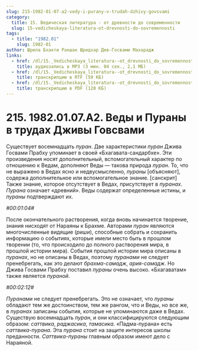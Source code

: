 ```yaml
---
slug: 215-1982-01-07-a2-vedy-i-purany-v-trudah-dzhivy-govsvami
category:
  title: 15. Ведическая литература - от древности до современности
  slug: 15-vedicheskaya-literatura-ot-drevnosti-do-sovremennosti
tags:
  - title: "1982.01"
    slug: 1982-01
author: Шрила Бхакти Ракшак Шридхар Дев-Госвами Махарадж
links:
  - href: /dl/15._Vedicheskaya_literatura--ot_drevnosti_do_sovremennosti/215_1982.01.07.A2_SridharMj_Vedy_i_Purany_v_trudah_Dzhivy_Govsvami.mp3
    title: аудиозапись в MP3 (3 мин. 04 сек., 2,1 МБ)
  - href: /dl/15._Vedicheskaya_literatura--ot_drevnosti_do_sovremennosti/215_1982.01.07.A2_SridharMj_Vedy_i_Purany_v_trudah_Dzhivy_Govsvami.rtf
    title: транскрипцию в RTF (59 КБ)
  - href: /dl/15._Vedicheskaya_literatura--ot_drevnosti_do_sovremennosti/215_1982.01.07.A2_SridharMj_Vedy_i_Purany_v_trudah_Dzhivy_Govsvami.pdf
    title: транскрипцию в PDF (120 КБ)
---
```


# 215. 1982.01.07.A2. Веды и Пураны в трудах Дживы Говсвами

Существует восемнадцать *пуран*. Две характеристики *пуран* Джива Госвами Прабху упоминает в своей «Бхагавата-сандарбхе». Эти произведения носят дополнительный, вспомогательный характер по отношению к Ведам, дополняют Веды — такова природа *пуран*. То, что не выражено в Ведах ясно и недвусмысленно, *пураны* [объясняют], содержа дополнительное или вспомогательное знание. [санскрит] Также знание, которое отсутствует в Ведах, присутствует в *пуранах*. *Пурана* означает «древний». Веды содержат определенные истины, и *пураны* подтверждают их.

*#00:01:04#*

После окончательного растворения, когда вновь начинается творение, знания нисходят от Нараяны к Брахме. Авторами *пуран* являются многочисленные видящие (*риши*), способные собрать и сохранить информацию о событиях, которые имели место быть в прошлом творении (то, что происходило до полного растворения мира, в прошлой истории мира). События прошлой истории мира описаны в *пуранах*, но не описаны в Ведах, поэтому *пуранами* не следует пренебрегать, как это делают *брахма-самадж*, *ария-самадж*. Но Джива Госвами Прабху поставил *пураны* очень высоко. «Бхагаватам» также является *пураной*.

*#00:02:12#*

*Пуранами* не следует пренебрегать. Это не означает, что *пураны* обладают тем же достоинством, тем же рангом, что и Веды, но все же, в *пуранах* записаны события, которые не упоминаются даже в Ведах. Существую восемнадцать *пуран*, и они классифицируются следующим образом: *саттвика*, *раджасика*, *тамасика*. «Падма-пурана» есть *саттвика-пурана*. Эта *пурана* стоит на защите интересов школы преданности. *Саттвика-пураны* главным образом имеют дело с Нараяной.

